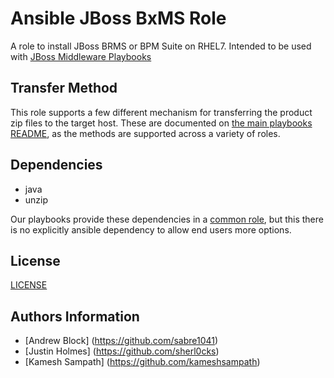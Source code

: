 Ansible JBoss BxMS Role
=================

A role to install JBoss BRMS or BPM Suite on RHEL7. Intended to be used with [JBoss Middleware Playbooks](https://github.com/rhtconsulting/ansible-middleware-playbooks)

Transfer Method
------------

This role supports a few different mechanism for transferring the product zip files to the target host. These are documented on [the main playbooks README](https://github.com/rhtconsulting/ansible-middleware-playbooks), as the methods are supported across a variety of roles.


Dependencies
------------

- java
- unzip

Our playbooks provide these dependencies in a [common role](https://github.com/rhtconsulting/ansible-middleware-playbooks/tree/master/roles/common), but this there is no explicitly ansible dependency to allow end users more options.

License
-------

[LICENSE](./LICENSE)

Authors Information
------------------

* [Andrew Block] (https://github.com/sabre1041)
* [Justin Holmes] (https://github.com/sherl0cks)
* [Kamesh Sampath] (https://github.com/kameshsampath)